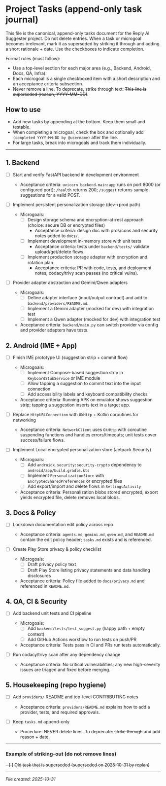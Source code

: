 # Project Tasks (append-only task journal)

This file is the canonical, append-only tasks document for the Reply AI Suggester project. Do not delete entries. When a task or microgoal becomes irrelevant, mark it as superseded by striking it through and adding a short rationale + date. Use the checkboxes to indicate completion.

Format rules (must follow):
- Use a top-level section for each major area (e.g., Backend, Android, Docs, QA, Infra).
- Each microgoal is a single checkboxed item with a short description and an acceptance criteria subsection.
- Never remove a line. To deprecate, strike through text: ~~This line is superseded (reason, YYYY-MM-DD)~~.

## How to use

- Add new tasks by appending at the bottom. Keep them small and testable.
- When completing a microgoal, check the box and optionally add ` (completed YYYY-MM-DD by @username)` after the line.
- For large tasks, break into microgoals and track them individually.

---

## 1. Backend

- [ ] Start and verify FastAPI backend in development environment
  - Acceptance criteria: `uvicorn backend.main:app` runs on port 8000 (or configured port); `/health` returns 200; `/suggest` returns sample suggestions for a valid POST.

- [ ] Implement persistent personalization storage (dev->prod path)
  - Microgoals:
    - [ ] Design storage schema and encryption-at-rest approach (choice: secure DB or encrypted files)
      - Acceptance criteria: design doc with pros/cons and security notes added to `docs/`.
    - [ ] Implement development in-memory store with unit tests
      - Acceptance criteria: tests under `backend/tests/` validate upload/get/delete flows.
    - [ ] Implement production storage adapter with encryption and rotation plan
      - Acceptance criteria: PR with code, tests, and deployment notes; codacy/trivy scan passes (no critical vulns).

- [ ] Provider adapter abstraction and Gemini/Qwen adapters
  - Microgoals:
    - [ ] Define adapter interface (input/output contract) and add to `backend/providers/README.md`.
    - [ ] Implement a Gemini adapter (mocked for dev) with integration test
    - [ ] Implement a Qwen adapter (mocked for dev) with integration test
  - Acceptance criteria: `backend/main.py` can switch provider via config and provider adapters have tests.

## 2. Android (IME + App)

- [ ] Finish IME prototype UI (suggestion strip + commit flow)
  - Microgoals:
    - [ ] Implement Compose-based suggestion strip in `KeyboardStubService` or IME module
    - [ ] Allow tapping a suggestion to commit text into the input connection
    - [ ] Add accessibility labels and keyboard compatibility checks
  - Acceptance criteria: Running APK on emulator shows suggestion strip; tapping a suggestion inserts text in a target app.

- [ ] Replace `HttpURLConnection` with `OkHttp` + Kotlin coroutines for networking
  - Acceptance criteria: `NetworkClient` uses `OkHttp` with coroutine suspending functions and handles errors/timeouts; unit tests cover success/failure flows.

- [ ] Implement Local encrypted personalization store (Jetpack Security)
  - Microgoals:
    - [ ] Add `androidx.security:security-crypto` dependency to `android/app/build.gradle.kts`
    - [ ] Implement `PersonalizationStore` with `EncryptedSharedPreferences` or encrypted files
    - [ ] Add export/import and delete flows in `SettingsActivity`
  - Acceptance criteria: Personalization blobs stored encrypted, export yields encrypted file, delete removes local blobs.

## 3. Docs & Policy

- [ ] Lockdown documentation edit policy across repo
  - Acceptance criteria: `agents.md`, `gemini.md`, `qwen.md`, and `README.md` contain the edit policy header; `tasks.md` exists and is referenced.

- [ ] Create Play Store privacy & policy checklist
  - Microgoals:
    - [ ] Draft privacy policy text
    - [ ] Draft Play Store listing privacy statements and data handling disclosures
  - Acceptance criteria: Policy file added to `docs/privacy.md` and referenced in `README.md`.

## 4. QA, CI & Security

- [ ] Add backend unit tests and CI pipeline
  - Microgoals:
    - [ ] Add `backend/tests/test_suggest.py` (happy path + empty context)
    - [ ] Add GitHub Actions workflow to run tests on push/PR
  - Acceptance criteria: Tests pass in CI and PRs run tests automatically.

- [ ] Run codacy/trivy scan after any dependency change
  - Acceptance criteria: No critical vulnerabilities; any new high-severity issues are triaged and fixed before merging.

## 5. Housekeeping (repo hygiene)

- [ ] Add `providers/` README and top-level CONTRIBUTING notes
  - Acceptance criteria: `providers/README.md` explains how to add a provider, tests, and required approvals.

- [ ] Keep `tasks.md` append-only
  - Procedure: NEVER delete lines. To deprecate: ~~strike through~~ and add reason + date.

---

### Example of striking-out (do not remove lines)

~~- [ ] Old task that is superseded (superseded on 2025-10-31 by replan)~~

---

*File created: 2025-10-31*
